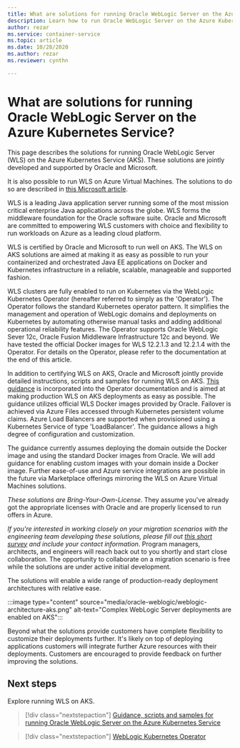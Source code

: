 ```yaml
---
title: What are solutions for running Oracle WebLogic Server on the Azure Kubernetes Service
description: Learn how to run Oracle WebLogic Server on the Azure Kubernetes Service.
author: rezar
ms.service: container-service
ms.topic: article
ms.date: 10/28/2020
ms.author: rezar
ms.reviewer: cynthn

---
```

# What are solutions for running Oracle WebLogic Server on the Azure Kubernetes Service?

This page describes the solutions for running Oracle WebLogic Server (WLS) on the Azure Kubernetes Service (AKS). These solutions are jointly developed and supported by Oracle and Microsoft.

It is also possible to run WLS on Azure Virtual Machines. The solutions to do so are described in [this Microsoft article](https://docs.microsoft.com/en-us/azure/virtual-machines/workloads/oracle/oracle-weblogic). 

WLS is a leading Java application server running some of the most mission critical enterprise Java applications across the globe. WLS forms the middleware foundation for the Oracle software suite. Oracle and Microsoft are committed to empowering WLS customers with choice and flexibility to run workloads on Azure as a leading cloud platform.

WLS is certified by Oracle and Microsoft to run well on AKS. The WLS on AKS solutions are aimed at making it as easy as possible to run your containerized and orchestrated Java EE applications on Docker and Kubernetes infrastructure in a reliable, scalable, manageable and supported fashion.

WLS clusters are fully enabled to run on Kubernetes via the WebLogic Kubernetes Operator (hereafter referred to simply as the 'Operator'). The Operator follows the standard Kubernetes operator pattern. It simplifies the management and operation of WebLogic domains and deployments on Kubernetes by automating otherwise manual tasks and adding additional operational reliability features. The Operator supports Oracle WebLogic Sever 12c, Oracle Fusion Middleware Infrastructure 12c and beyond. We have tested the official Docker images for WLS 12.2.1.3 and 12.2.1.4 with the Operator. For details on the Operator, please refer to the documentation at the end of this article.

In addition to certifying WLS on AKS, Oracle and Microsoft jointly provide detailed instructions, scripts and samples for running WLS on AKS. [This guidance](https://oracle.github.io/weblogic-kubernetes-operator/samples/simple/azure-kubernetes-service/) is incorporated into the Operator documentation and is aimed at making production WLS on AKS deployments as easy as possible. The guidance utilizes official WLS Docker images provided by Oracle. Failover is achieved via Azure Files accessed through Kubernetes persistent volume claims. Azure Load Balancers are supported when provisioned using a Kubernetes Service of type 'LoadBalancer'. The guidance allows a high degree of configuration and customization.

The guidance currently assumes deploying the domain outside the Docker image and using the standard Docker images from Oracle. We will add guidance for enabling custom images with your domain inside a Docker image. Further ease-of-use and Azure service integrations are possible in the future via Marketplace offerings mirroring the WLS on Azure Virtual Machines solutions.

_These solutions are Bring-Your-Own-License_. They assume you've already got the appropriate licenses with Oracle and are properly licensed to run offers in Azure.

_If you're interested in working closely on your migration scenarios with the engineering team developing these solutions, please fill out [this short survey](https://aka.ms/wls-on-azure-survey) and include your contact information_. Program managers, architects, and engineers will reach back out to you shortly and start close collaboration. The opportunity to collaborate on a migration scenario is free while the solutions are under active initial development.

The solutions will enable a wide range of production-ready deployment architectures with relative ease.

:::image type="content" source="media/oracle-weblogic/weblogic-architecture-aks.png" alt-text="Complex WebLogic Server deployments are enabled on AKS":::

Beyond what the solutions provide customers have complete flexibility to customize their deployments further. It's likely on top of deploying applications customers will integrate further Azure resources with their deployments. Customers are encouraged to provide feedback on further improving the solutions.

## Next steps

Explore running WLS on AKS.

> [!div class="nextstepaction"]
> [Guidance, scripts and samples for running Oracle WebLogic Server on the Azure Kubernetes Service](https://oracle.github.io/weblogic-kubernetes-operator/samples/simple/azure-kubernetes-service/)

> [!div class="nextstepaction"]
> [WebLogic Kubernetes Operator](https://oracle.github.io/weblogic-kubernetes-operator/)
